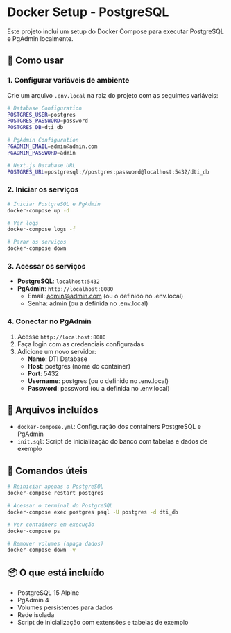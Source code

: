 # Docker Setup - PostgreSQL

Este projeto inclui um setup do Docker Compose para executar PostgreSQL e PgAdmin localmente.

## 🚀 Como usar

### 1. Configurar variáveis de ambiente

Crie um arquivo `.env.local` na raiz do projeto com as seguintes variáveis:

```bash
# Database Configuration
POSTGRES_USER=postgres
POSTGRES_PASSWORD=password
POSTGRES_DB=dti_db

# PgAdmin Configuration
PGADMIN_EMAIL=admin@admin.com
PGADMIN_PASSWORD=admin

# Next.js Database URL
POSTGRES_URL=postgresql://postgres:password@localhost:5432/dti_db
```

### 2. Iniciar os serviços

```bash
# Iniciar PostgreSQL e PgAdmin
docker-compose up -d

# Ver logs
docker-compose logs -f

# Parar os serviços
docker-compose down
```

### 3. Acessar os serviços

- **PostgreSQL**: `localhost:5432`
- **PgAdmin**: `http://localhost:8080`
  - Email: admin@admin.com (ou o definido no .env.local)
  - Senha: admin (ou a definida no .env.local)

### 4. Conectar no PgAdmin

1. Acesse `http://localhost:8080`
2. Faça login com as credenciais configuradas
3. Adicione um novo servidor:
   - **Name**: DTI Database
   - **Host**: postgres (nome do container)
   - **Port**: 5432
   - **Username**: postgres (ou o definido no .env.local)
   - **Password**: password (ou a definida no .env.local)

## 📁 Arquivos incluídos

- `docker-compose.yml`: Configuração dos containers PostgreSQL e PgAdmin
- `init.sql`: Script de inicialização do banco com tabelas e dados de exemplo

## 🔧 Comandos úteis

```bash
# Reiniciar apenas o PostgreSQL
docker-compose restart postgres

# Acessar o terminal do PostgreSQL
docker-compose exec postgres psql -U postgres -d dti_db

# Ver containers em execução
docker-compose ps

# Remover volumes (apaga dados)
docker-compose down -v
```

## 📦 O que está incluído

- PostgreSQL 15 Alpine
- PgAdmin 4
- Volumes persistentes para dados
- Rede isolada
- Script de inicialização com extensões e tabelas de exemplo
